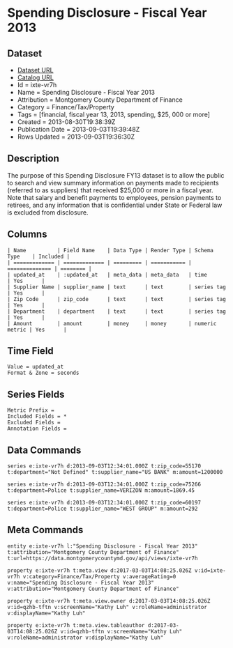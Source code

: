 # Spending Disclosure - Fiscal Year 2013

## Dataset

* [Dataset URL](https://data.montgomerycountymd.gov/api/views/ixte-vr7h/rows.json?accessType=DOWNLOAD)
* [Catalog URL](https://catalog.data.gov/dataset/spending-disclosure-fiscal-year-2013-620d4)
* Id = ixte-vr7h
* Name = Spending Disclosure - Fiscal Year 2013
* Attribution = Montgomery County Department of Finance
* Category = Finance/Tax/Property
* Tags = [financial, fiscal year 13, 2013, spending, $25, 000 or more]
* Created = 2013-08-30T19:38:39Z
* Publication Date = 2013-09-03T19:39:48Z
* Rows Updated = 2013-09-03T19:36:30Z

## Description

The purpose of this Spending Disclosure FY13 dataset is to allow the public to search and view summary information on payments made to recipients (referred to as suppliers) that received $25,000 or more in a fiscal year. Note that salary and benefit payments to employees, pension payments to retirees, and any information that is confidential under State or Federal law is excluded from disclosure.

## Columns

```ls
| Name          | Field Name    | Data Type | Render Type | Schema Type    | Included | 
| ============= | ============= | ========= | =========== | ============== | ======== | 
| updated_at    | :updated_at   | meta_data | meta_data   | time           | Yes      | 
| Supplier Name | supplier_name | text      | text        | series tag     | Yes      | 
| Zip Code      | zip_code      | text      | text        | series tag     | Yes      | 
| Department    | department    | text      | text        | series tag     | Yes      | 
| Amount        | amount        | money     | money       | numeric metric | Yes      | 
```

## Time Field

```ls
Value = updated_at
Format & Zone = seconds
```

## Series Fields

```ls
Metric Prefix = 
Included Fields = *
Excluded Fields = 
Annotation Fields = 
```

## Data Commands

```ls
series e:ixte-vr7h d:2013-09-03T12:34:01.000Z t:zip_code=55170 t:department="Not Defined" t:supplier_name="US BANK" m:amount=1200000

series e:ixte-vr7h d:2013-09-03T12:34:01.000Z t:zip_code=75266 t:department=Police t:supplier_name=VERIZON m:amount=1869.45

series e:ixte-vr7h d:2013-09-03T12:34:01.000Z t:zip_code=60197 t:department=Police t:supplier_name="WEST GROUP" m:amount=292
```

## Meta Commands

```ls
entity e:ixte-vr7h l:"Spending Disclosure - Fiscal Year 2013" t:attribution="Montgomery County Department of Finance" t:url=https://data.montgomerycountymd.gov/api/views/ixte-vr7h

property e:ixte-vr7h t:meta.view d:2017-03-03T14:08:25.026Z v:id=ixte-vr7h v:category=Finance/Tax/Property v:averageRating=0 v:name="Spending Disclosure - Fiscal Year 2013" v:attribution="Montgomery County Department of Finance"

property e:ixte-vr7h t:meta.view.owner d:2017-03-03T14:08:25.026Z v:id=qzhb-tftn v:screenName="Kathy Luh" v:roleName=administrator v:displayName="Kathy Luh"

property e:ixte-vr7h t:meta.view.tableauthor d:2017-03-03T14:08:25.026Z v:id=qzhb-tftn v:screenName="Kathy Luh" v:roleName=administrator v:displayName="Kathy Luh"
```